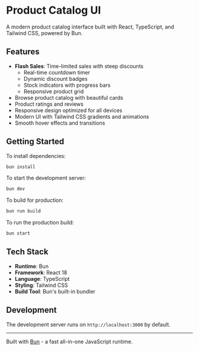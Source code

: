 # Product Catalog UI

A modern product catalog interface built with React, TypeScript, and Tailwind CSS, powered by Bun.

## Features

- **Flash Sales**: Time-limited sales with steep discounts
  - Real-time countdown timer
  - Dynamic discount badges
  - Stock indicators with progress bars
  - Responsive product grid
- Browse product catalog with beautiful cards
- Product ratings and reviews
- Responsive design optimized for all devices
- Modern UI with Tailwind CSS gradients and animations
- Smooth hover effects and transitions

## Getting Started

To install dependencies:

```bash
bun install
```

To start the development server:

```bash
bun dev
```

To build for production:

```bash
bun run build
```

To run the production build:

```bash
bun start
```

## Tech Stack

- **Runtime**: Bun
- **Framework**: React 18
- **Language**: TypeScript
- **Styling**: Tailwind CSS
- **Build Tool**: Bun's built-in bundler

## Development

The development server runs on `http://localhost:3000` by default.

---

Built with [Bun](https://bun.sh) - a fast all-in-one JavaScript runtime.
